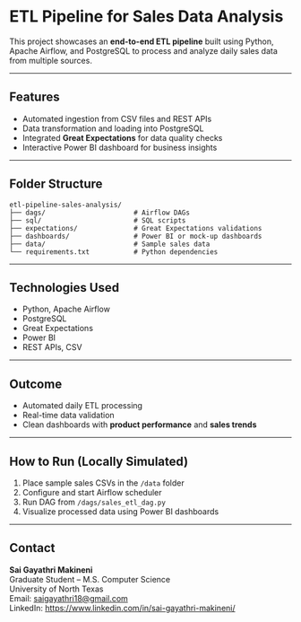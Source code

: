 # ETL Pipeline for Sales Data Analysis

This project showcases an **end-to-end ETL pipeline** built using Python, Apache Airflow, and PostgreSQL to process and analyze daily sales data from multiple sources.

---

## Features

- Automated ingestion from CSV files and REST APIs
- Data transformation and loading into PostgreSQL
- Integrated **Great Expectations** for data quality checks
- Interactive Power BI dashboard for business insights

---

## Folder Structure

```
etl-pipeline-sales-analysis/
├── dags/                      # Airflow DAGs
├── sql/                       # SQL scripts
├── expectations/              # Great Expectations validations
├── dashboards/                # Power BI or mock-up dashboards
├── data/                      # Sample sales data
└── requirements.txt           # Python dependencies
```

---

## Technologies Used

- Python, Apache Airflow
- PostgreSQL
- Great Expectations
- Power BI
- REST APIs, CSV

---

## Outcome

- Automated daily ETL processing
- Real-time data validation
- Clean dashboards with **product performance** and **sales trends**

---

## How to Run (Locally Simulated)

1. Place sample sales CSVs in the `/data` folder
2. Configure and start Airflow scheduler
3. Run DAG from `/dags/sales_etl_dag.py`
4. Visualize processed data using Power BI dashboards

---

## Contact

**Sai Gayathri Makineni**  
Graduate Student – M.S. Computer Science  
University of North Texas  
Email: saigayathri18@gmail.com  
LinkedIn: https://www.linkedin.com/in/sai-gayathri-makineni/
